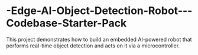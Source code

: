 # -Edge-AI-Object-Detection-Robot---Codebase-Starter-Pack
This project demonstrates how to build an embedded AI-powered robot that performs real-time object detection and acts on it via a microcontroller.
